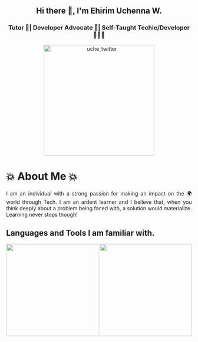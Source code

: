 <h2 align="center">Hi there 👋, I'm <b>Ehirim Uchenna W.</b></>


<h3 align="center">Tutor 📝| Developer Advocate 🥑| Self-Taught Techie/Developer 👩🏾‍🎓</h3>

<p align="center"> <a href="https://twitter.com/donwilly00" target="blank"><img src="https://img.shields.io/twitter/follow/donwilly00?logo=twitter&style=for-the-badge" alt="uche_twitter" width="300px"/></a> </p>

<h1>💥 About Me 💥</h1>
<p align='justify'>I am an individual with a strong passion for making an impact on the 🌍 world through Tech. I am an ardent learner and I believe that, when you think deeply about a problem being faced with, a solution would materialize. Learning never stops though!  </p>

<h2> Languages and Tools I am familiar with. </h2>

 <img src="https://cdn.jsdelivr.net/gh/devicons/devicon/icons/html5/html5-original-wordmark.svg" width="250px" height="250px" /> <img src="https://cdn.jsdelivr.net/gh/devicons/devicon/icons/css3/css3-original-wordmark.svg" width="250px" height="250px" />
          
          


<!--
**ehirim/ehirim** is a ✨ _special_ ✨ repository because its `README.md` (this file) appears on your GitHub profile.

Here are some ideas to get you started:

- 🔭 I’m currently working on ...
- 🌱 I’m currently learning ...
- 👯 I’m looking to collaborate on ...
- 🤔 I’m looking for help with ...
- 💬 Ask me about ...
- 📫 How to reach me: ...
- 😄 Pronouns: ...
- ⚡ Fun fact: ...
-->
